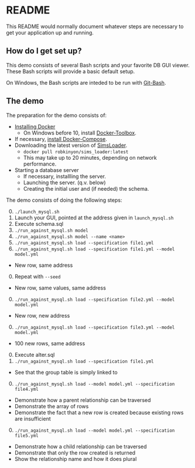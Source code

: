# README #

This README would normally document whatever steps are necessary to get your application up and running.

## How do I get set up? ##

This demo consists of several Bash scripts and your favorite DB GUI viewer. These Bash scripts will provide a basic default setup.

On Windows, the Bash scripts are inteded to be run with [Git-Bash](https://git-for-windows.github.io/).

## The demo ##

The preparation for the demo consists of:
* [Installing Docker](https://docs.docker.com/engine/installation/)
    * On Windows before 10, install [Docker-Toolbox](https://www.docker.com/products/docker-toolbox).
* If necessary, [install Docker-Compose](https://docs.docker.com/compose/install/).
* Downloading the latest version of [SimsLoader](https://hub.docker.com/r/robkinyon/sims_loader/).
    * `docker pull robkinyon/sims_loader:latest`
    * This may take up to 20 minutes, depending on network performance.
* Starting a database server
    * If necessary, installling the server.
    * Launching the server. (q.v. below)
    * Creating the initial user and (if needed) the schema.

The demo consists of doing the following steps:

0. `./launch_mysql.sh`
0. Launch your GUI, pointed at the address given in `launch_mysql.sh`
0. Execute schema.sql
0. `./run_against_mysql.sh model`
0. `./run_against_mysql.sh model --name <name>`
0. `./run_against_mysql.sh load --specification file1.yml`
0. `./run_against_mysql.sh load --specification file1.yml --model model.yml`
  * New row, same address
0. Repeat with `--seed`
  * New row, same values, same address
0. `./run_against_mysql.sh load --specification file2.yml --model model.yml`
  * New row, new address
0. `./run_against_mysql.sh load --specification file3.yml --model model.yml`
  * 100 new rows, same address
0. Execute alter.sql
0. `./run_against_mysql.sh load --specification file1.yml`
  * See that the group table is simply linked to
0. `./run_against_mysql.sh load --model model.yml --specification file4.yml`
  * Demonstrate how a parent relationship can be traversed
  * Demonstrate the array of rows
  * Demonstrate the fact that a new row is created because existing rows are insufficient
0. `./run_against_mysql.sh load --model model.yml --specification file5.yml`
  * Demonstrate how a child relationship can be traversed
  * Demonstrate that only the row created is returned
  * Show the relationship name and how it does plural
